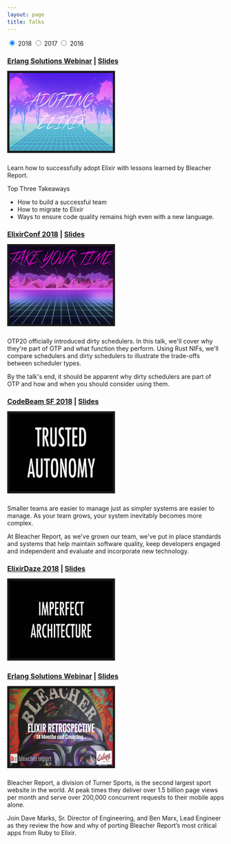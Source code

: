 ```yaml
---
layout: page
title: Talks
---
```




<div>
  <input id="tab1" type="radio" name="tabs" checked>
  <label for="tab1">2018</label>

  <input id="tab2" type="radio" name="tabs">
  <label for="tab2">2017</label>

  <input id="tab3" type="radio" name="tabs">
  <label for="tab3">2016</label>

  <!-- <input id="tab4" type="radio" name="tabs">
  <label for="tab4">2015</label> -->

  <section id="content1">
    <div class="clearfix">
      <div class="talk-left">
        <h2 style="font-size:16px;"><a target="_blank" href="https://www.erlang-solutions.com/resources/webinars.html">Erlang Solutions Webinar</a> | <a target="_blank" href="https://www.slideshare.net/bgmarx/adopting-elixir">Slides</a></h2>
        <a href="http://www.youtube.com/watch?feature=player_embedded&v=mott8ie-N0M" target="_blank"><img src="/public/images/talks/adopting-elixir.jpg" alt="" width="240" height="180" border="5" /></a>
      </div>
      <div class="talk-right">
        <h2 style="font-size:16px;"></h2>
        <div class="talk-desc">
          <p>Learn how to successfully adopt Elixir with lessons learned by Bleacher Report.</p>
          <p>Top Three Takeaways</p>
          <ul>
            <li>How to build a successful team</li>
            <li>How to migrate to Elixir</li>
            <li>Ways to ensure code quality remains high even with a new language.</li>
          </ul>
        </div>
      </div>
    </div>
    <div class="clearfix">
      <div class="talk-left">
        <h2 style="font-size:16px;"><a target="_blank" href="https://elixirconf.com/">ElixirConf 2018</a> | <a target="_blank" href="https://www.slideshare.net/bgmarx/take-your-time-113266815">Slides</a></h2>
        <a href="http://www.youtube.com/watch?feature=player_embedded&v=_ANg28Pello" target="_blank"><img src="/public/images/talks/take-your-time.jpg" alt="" width="240" height="180" border="5" /></a>
      </div>
      <div class="talk-right">
        <h2 style="font-size:16px;"></h2>
        <div class="talk-desc">
          <p>OTP20 officially introduced dirty schedulers. In this talk, we'll cover why they're part of OTP and what function they perform. Using Rust NIFs, we'll compare schedulers and dirty schedulers to illustrate the trade-offs between scheduler types.</p>
          <p>By the talk's end, it should be apparent why dirty schedulers are part of OTP and how and when you should consider using them.</p>
        </div>
      </div>
    </div>
    <div class="clearfix">
      <div class="talk-left">
        <h2 style="font-size:16px;"><a target="_blank" href="https://www.codesync.global/conferences/code-beam-sf-2018/">CodeBeam SF 2018</a> | <a target="_blank" href="https://www.slideshare.net/bgmarx/trusted-autonomy">Slides</a></h2>
        <a href="http://www.youtube.com/watch?feature=player_embedded&v=NAdCxr6C4DI" target="_blank"><img src="/public/images/talks/trusted-autonomy.jpg" alt="" width="240" height="180" border="5" /></a>
      </div>
      <div class="talk-right">
        <h2 style="font-size:16px;"></h2>
        <div class="talk-desc">
          <p>Smaller teams are easier to manage just as simpler systems are easier to manage. As your team grows, your system inevitably becomes more complex.</p>
          <p>At Bleacher Report, as we've grown our team, we've put in place standards and systems that help maintain software quality, keep developers engaged and independent and evaluate and incorporate new technology.</p>
        </div>
      </div>
    </div>
    <div class="clearfix">
      <div class="talk-left">
        <h2 style="font-size:16px;"><a target="_blank" href="http://www.elixirdaze.com/">ElixirDaze 2018</a> | <a target="_blank" href="https://www.slideshare.net/bgmarx/imperfect-architecture">Slides</a></h2>
        <a href="http://www.youtube.com/watch?feature=player_embedded&v=_h6A2MMFXgg" target="_blank"><img src="/public/images/talks/imperfect-architecture.jpg" alt="" width="240" height="180" border="5" /></a>
      </div>
      <div class="talk-right">
        <h2 style="font-size:16px;"></h2>
        <div class="talk-desc">
          <p></p>
          <p></p>
        </div>
      </div>
    </div>         
  </section>

  <section id="content2"></section>

  <section id="content3">
    <div class="talk-left">
      <h2 style="font-size:16px;"><a target="_blank" href="https://www.erlang-solutions.com/resources/webinars.html#18-months-of-elixir-in-production-at-2nd-largest-sport-website-in-the-world-26">Erlang Solutions Webinar</a> | <a target="_blank" href="https://www.slideshare.net/bgmarx/adopting-elixir">Slides</a></h2>
      <a href="http://www.youtube.com/watch?feature=player_embedded&v=AdY5AfXs7aw" target="_blank"><img src="/public/images/talks/elixir-retrospective.jpg" alt="" width="240" height="180" border="5" /></a>
    </div>
    <div class="talk-right">
      <h2 style="font-size:16px;"></h2>
      <div class="talk-desc">
        <p>Bleacher Report, a division of Turner Sports, is the second largest sport website in the world. At peak times they deliver over 1.5 billion page views per month and serve over 200,000 concurrent requests to their mobile apps alone.</p>
        <p>Join Dave Marks, Sr. Director of Engineering, and Ben Marx, Lead Engineer as they review the how and why of porting Bleacher Report’s most critical apps from Ruby to Elixir.</p>
      </div>
    </div>
  </section>
  <!-- <section id="content4"></section> -->
</div>
